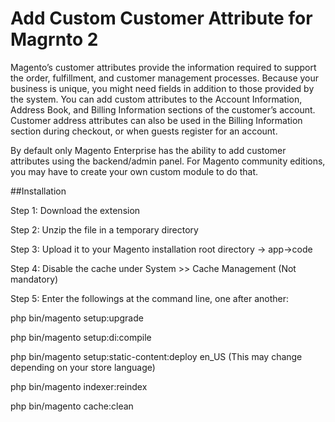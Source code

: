 # Add Custom Customer Attribute for Magrnto 2

Magento’s customer attributes provide the information required to support the order, fulfillment, and customer management processes. Because your business is unique, you might need fields in addition to those provided by the system. You can add custom attributes to the Account Information, Address Book, and Billing Information sections of the customer’s account. Customer address attributes can also be used in the Billing Information section during checkout, or when guests register for an account. 

By default only Magento Enterprise has the ability to add customer attributes using the backend/admin panel. For Magento community editions, you may have to create your own custom module to do that.

##Installation 

Step 1: Download the extension

Step 2: Unzip the file in a temporary directory

Step 3: Upload it to your Magento installation root directory -> app->code

Step 4: Disable the cache under System­ >> Cache Management (Not mandatory)

Step 5: Enter the followings at the command line, one after another: 

  php bin/magento setup:upgrade

  php bin/magento setup:di:compile

  php bin/magento setup:static-content:deploy en_US (This may change depending on your store language)

  php bin/magento indexer:reindex

  php bin/magento cache:clean
